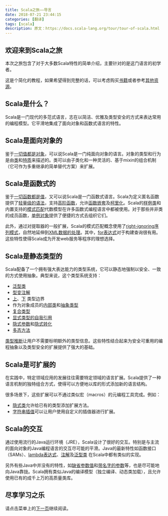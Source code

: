 ```yaml
---
title: Scala之旅——导言
date: 2018-07-21 23:44:15
categories: [翻译]
tags: [scala]
description: 原文：https://docs.scala-lang.org/tour/tour-of-scala.html
---
```


## 欢迎来到Scala之旅
本次之旅包含了对于大多数Scala特性的简单介绍，主要针对的是这门语言的初学者。

这是个简化的教程，如果希望得到完整的话，可以考虑购买[书籍](https://docs.scala-lang.org/books.html)或者参考[其他资源](https://docs.scala-lang.org/learn.html)。

## Scala是什么？
Scala是一门现代的多范式语言，志在以简洁、优雅及类型安全的方式来表达常用的编程模型。它平滑地集成了面向对象和函数式语言的特性。<!--more-->

## Scala是面向对象的 ##
鉴于[一切值都是对象](https://docs.scala-lang.org/tour/unified-types.html)，可以说Scala是一门纯面向对象的语言。对象的类型和行为是由[类](https://docs.scala-lang.org/tour/classes.html)和[特质](https://docs.scala-lang.org/tour/traits.html)来描述的。类可以由子类化和一种灵活的、基于mixin的组合机制（它可作为多重继承的简单替代方案）来扩展。

## Scala是函数式的 ##

鉴于[一切函数都是值](https://docs.scala-lang.org/tour/unified-types.html)，又可以说Scala是一门函数式语言。Scala为定义匿名函数提供了[轻量级的语法](https://docs.scala-lang.org/tour/basics.html#functions)，支持[高阶函数](https://docs.scala-lang.org/tour/higher-order-functions.html)，允许[函数嵌套](https://docs.scala-lang.org/tour/nested-functions.html)及[柯里化](https://docs.scala-lang.org/tour/multiple-parameter-lists.html)。Scala的[样例类](https://docs.scala-lang.org/tour/case-classes.html)和内置支持的[模式匹配](https://docs.scala-lang.org/tour/pattern-matching.html)代数模型在许多函数式编程语言中都被使用。对于那些并非类的成员函数，[单例对象](https://docs.scala-lang.org/tour/singleton-objects.html)提供了便捷的方式去组织它们。

此外，通过对提取器的一般扩展，Scala的模式匹配概念使用了[right-ignoring序列模式](https://docs.scala-lang.org/tour/regular-expression-patterns.html)，自然地延伸到[XML数据的处理](https://github.com/scala/scala-xml/wiki/XML-Processing)。其中，[for表达式](https://docs.scala-lang.org/tour/for-comprehensions.html)对于构建查询很有用。这些特性使得Scala成为开发web服务等程序的理想选择。

## Scala是静态类型的 ##
Scala配备了一个拥有强大表达能力的类型系统，它可以静态地强制以安全、一致的方式使用抽象。典型来说，这个类型系统支持：

* [泛型类](https://docs.scala-lang.org/tour/generic-classes.html)
* [型变注解](https://docs.scala-lang.org/tour/variances.html)
* [上](https://docs.scala-lang.org/tour/upper-type-bounds.html)、[下](https://docs.scala-lang.org/tour/lower-type-bounds.html) 类型边界
* 作为对象成员的[内部类](https://docs.scala-lang.org/tour/inner-classes.html)和[抽象类型](https://docs.scala-lang.org/tour/abstract-types.html)
* [复合类型](https://docs.scala-lang.org/tour/compound-types.html)
* [显式类型的自我引用](https://docs.scala-lang.org/tour/self-types.html)
* [隐式参数](https://docs.scala-lang.org/tour/implicit-parameters.html)和[隐式转化](https://docs.scala-lang.org/tour/implicit-conversions.html)
* [多态方法](https://docs.scala-lang.org/tour/polymorphic-methods.html)

[类型推断](https://docs.scala-lang.org/tour/type-inference.html)让用户不需要标明额外的类型信息。这些特性结合起来为安全可重用的编程抽象以及类型安全的扩展提供了强大的基础。

## Scala是可扩展的

在实践中，特定领域应用的发展往往需要特定领域的语言扩展。Scala提供了一种语言机制的独特组合方式，使得可以方便地以库的形式添加新的语言结构。

很多场景下，这些扩展可以不通过类似宏（macros）的元编程工具完成。例如：

* [隐式类](http://docs.scala-lang.org/overviews/core/implicit-classes.html)允许给已有的类型添加扩展方法。
* [字符串插值](https://docs.scala-lang.org/overviews/core/string-interpolation.html)可以让用户使用自定义的插值器进行扩展。

## Scala的交互

通过使用流行的Java运行环境（JRE），Scala设计了很好的交互。特别是与主流的面向对象的Java编程语言的交互尽可能的平滑。Java的最新特性如函数接口（SAMs）、[lambda表达式](https://docs.scala-lang.org/tour/higher-order-functions.html)、[注解](https://docs.scala-lang.org/tour/annotations.html)及[泛型类](https://docs.scala-lang.org/tour/generic-classes.html) 在Scala中都有类似的实现。

另外有些Java中并没有的特性，如[缺省参数值](https://docs.scala-lang.org/tour/default-parameter-values.html)和[带名字的参数](https://docs.scala-lang.org/tour/named-arguments.html)等，也是尽可能地向Java靠拢。Scala拥有类似Java的编译模型（独立编译、动态类加载），且允许使用已有的成千上万的高质量类库。

## 尽享学习之乐

请点击菜单上的[下一页](https://docs.scala-lang.org/tour/basics.html)继续阅读。